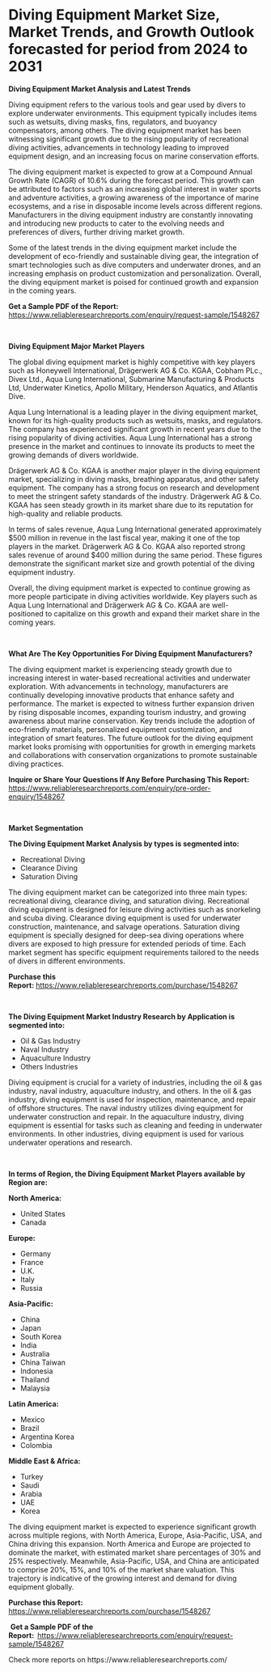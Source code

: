 <p><h1>Diving Equipment Market Size, Market Trends, and Growth Outlook forecasted for period from 2024 to 2031</h1></p><p><strong>Diving Equipment Market Analysis and Latest Trends</strong></p>
<p><p>Diving equipment refers to the various tools and gear used by divers to explore underwater environments. This equipment typically includes items such as wetsuits, diving masks, fins, regulators, and buoyancy compensators, among others. The diving equipment market has been witnessing significant growth due to the rising popularity of recreational diving activities, advancements in technology leading to improved equipment design, and an increasing focus on marine conservation efforts.</p><p>The diving equipment market is expected to grow at a Compound Annual Growth Rate (CAGR) of 10.6% during the forecast period. This growth can be attributed to factors such as an increasing global interest in water sports and adventure activities, a growing awareness of the importance of marine ecosystems, and a rise in disposable income levels across different regions. Manufacturers in the diving equipment industry are constantly innovating and introducing new products to cater to the evolving needs and preferences of divers, further driving market growth.</p><p>Some of the latest trends in the diving equipment market include the development of eco-friendly and sustainable diving gear, the integration of smart technologies such as dive computers and underwater drones, and an increasing emphasis on product customization and personalization. Overall, the diving equipment market is poised for continued growth and expansion in the coming years.</p></p>
<p><strong>Get a Sample PDF of the Report:&nbsp;</strong> <a href="https://www.reliableresearchreports.com/enquiry/request-sample/1548267">https://www.reliableresearchreports.com/enquiry/request-sample/1548267</a></p>
<p>&nbsp;</p>
<p><strong>Diving Equipment Major Market Players</strong></p>
<p><p>The global diving equipment market is highly competitive with key players such as Honeywell International, Drägerwerk AG & Co. KGAA, Cobham PLc., Divex Ltd., Aqua Lung International, Submarine Manufacturing & Products Ltd, Underwater Kinetics, Apollo Military, Henderson Aquatics, and Atlantis Dive.</p><p>Aqua Lung International is a leading player in the diving equipment market, known for its high-quality products such as wetsuits, masks, and regulators. The company has experienced significant growth in recent years due to the rising popularity of diving activities. Aqua Lung International has a strong presence in the market and continues to innovate its products to meet the growing demands of divers worldwide.</p><p>Drägerwerk AG & Co. KGAA is another major player in the diving equipment market, specializing in diving masks, breathing apparatus, and other safety equipment. The company has a strong focus on research and development to meet the stringent safety standards of the industry. Drägerwerk AG & Co. KGAA has seen steady growth in its market share due to its reputation for high-quality and reliable products.</p><p>In terms of sales revenue, Aqua Lung International generated approximately $500 million in revenue in the last fiscal year, making it one of the top players in the market. Drägerwerk AG & Co. KGAA also reported strong sales revenue of around $400 million during the same period. These figures demonstrate the significant market size and growth potential of the diving equipment industry.</p><p>Overall, the diving equipment market is expected to continue growing as more people participate in diving activities worldwide. Key players such as Aqua Lung International and Drägerwerk AG & Co. KGAA are well-positioned to capitalize on this growth and expand their market share in the coming years.</p></p>
<p>&nbsp;</p>
<p><strong>What Are The Key Opportunities For Diving Equipment Manufacturers?</strong></p>
<p><p>The diving equipment market is experiencing steady growth due to increasing interest in water-based recreational activities and underwater exploration. With advancements in technology, manufacturers are continually developing innovative products that enhance safety and performance. The market is expected to witness further expansion driven by rising disposable incomes, expanding tourism industry, and growing awareness about marine conservation. Key trends include the adoption of eco-friendly materials, personalized equipment customization, and integration of smart features. The future outlook for the diving equipment market looks promising with opportunities for growth in emerging markets and collaborations with conservation organizations to promote sustainable diving practices.</p></p>
<p><strong>Inquire or Share Your Questions If Any Before Purchasing This Report:</strong> <a href="https://www.reliableresearchreports.com/enquiry/pre-order-enquiry/1548267">https://www.reliableresearchreports.com/enquiry/pre-order-enquiry/1548267</a></p>
<p>&nbsp;</p>
<p><strong>Market Segmentation</strong></p>
<p><strong>The Diving Equipment Market Analysis by types is segmented into:</strong></p>
<p><ul><li>Recreational Diving</li><li>Clearance Diving</li><li>Saturation Diving</li></ul></p>
<p><p>The diving equipment market can be categorized into three main types: recreational diving, clearance diving, and saturation diving. Recreational diving equipment is designed for leisure diving activities such as snorkeling and scuba diving. Clearance diving equipment is used for underwater construction, maintenance, and salvage operations. Saturation diving equipment is specially designed for deep-sea diving operations where divers are exposed to high pressure for extended periods of time. Each market segment has specific equipment requirements tailored to the needs of divers in different environments.</p></p>
<p><strong>Purchase this Report:&nbsp;</strong><a href="https://www.reliableresearchreports.com/purchase/1548267">https://www.reliableresearchreports.com/purchase/1548267</a></p>
<p>&nbsp;</p>
<p><strong>The Diving Equipment Market Industry Research by Application is segmented into:</strong></p>
<p><ul><li>Oil & Gas Industry</li><li>Naval Industry</li><li>Aquaculture Industry</li><li>Others Industries</li></ul></p>
<p><p>Diving equipment is crucial for a variety of industries, including the oil & gas industry, naval industry, aquaculture industry, and others. In the oil & gas industry, diving equipment is used for inspection, maintenance, and repair of offshore structures. The naval industry utilizes diving equipment for underwater construction and repair. In the aquaculture industry, diving equipment is essential for tasks such as cleaning and feeding in underwater environments. In other industries, diving equipment is used for various underwater operations and research.</p></p>
<p>&nbsp;</p>
<p><strong>In terms of Region, the Diving Equipment Market Players available by Region are:</strong></p>
<p>
    <p> <strong> North America: </strong>
        <ul>
            <li>United States</li>
            <li>Canada</li>
        </ul>
        </p> 
    <p> <strong> Europe: </strong>
        <ul>
            <li>Germany</li>
            <li>France</li>
            <li>U.K.</li>
            <li>Italy</li>
            <li>Russia</li>
        </ul>
        </p> 
    <p> <strong> Asia-Pacific: </strong>
        <ul>
            <li>China</li>
            <li>Japan</li>
            <li>South Korea</li>
            <li>India</li>
            <li>Australia</li>
            <li>China Taiwan</li>
            <li>Indonesia</li>
            <li>Thailand</li>
            <li>Malaysia</li>
        </ul>
        </p> 
    <p> <strong> Latin America: </strong>
        <ul>
            <li>Mexico</li>
            <li>Brazil</li>
            <li>Argentina Korea</li>
            <li>Colombia</li>
        </ul>
        </p> 
    <p> <strong> Middle East & Africa: </strong>
        <ul>
            <li>Turkey</li>
            <li>Saudi</li>
            <li>Arabia</li>
            <li>UAE</li>
            <li>Korea</li>
        </ul>
    </p>
    </p>
<p><p>The diving equipment market is expected to experience significant growth across multiple regions, with North America, Europe, Asia-Pacific, USA, and China driving this expansion. North America and Europe are projected to dominate the market, with estimated market share percentages of 30% and 25% respectively. Meanwhile, Asia-Pacific, USA, and China are anticipated to comprise 20%, 15%, and 10% of the market share valuation. This trajectory is indicative of the growing interest and demand for diving equipment globally.</p></p>
<p><strong>Purchase this Report: </strong><a href="https://www.reliableresearchreports.com/purchase/1548267">https://www.reliableresearchreports.com/purchase/1548267</a></p>
<p>&nbsp;<strong>Get a Sample PDF of the Report:&nbsp;&nbsp;</strong><a href="https://www.reliableresearchreports.com/enquiry/request-sample/1548267">https://www.reliableresearchreports.com/enquiry/request-sample/1548267</a></p>
<p><strong></strong></p>
<p>Check more reports on https://www.reliableresearchreports.com/</p>